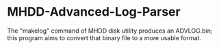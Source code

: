 # MHDD-Advanced-Log-Parser
The "makelog" command of MHDD disk utility produces an ADVLOG.bin; this program aims to convert that binary file to a more usable format.
